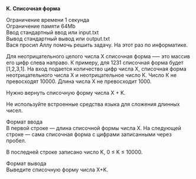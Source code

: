 **K. Списочная форма**

Ограничение времени	1 секунда  
Ограничение памяти	64Mb  
Ввод	стандартный ввод или input.txt  
Вывод	стандартный вывод или output.txt  
Вася просил Аллу помочь решить задачу. На этот раз по информатике.  

Для неотрицательного целого числа X списочная форма –— это массив его цифр слева направо. К примеру, для 1231 списочная форма будет [1,2,3,1]. На вход подается количество цифр числа Х, списочная форма неотрицательного числа Х и неотрицательное число K. Число К не превосходят 10000. Длина числа Х не превосходит 1000.  

Нужно вернуть списочную форму числа X + K.  

Не используйте встроенные средства языка для сложения длинных чисел.  

Формат ввода  
В первой строке — длина списочной формы числа X. На следующей строке — сама списочная форма с цифрами записанными через пробел.  

В последней строке записано число K, 0 ≤ K ≤ 10000.  

Формат вывода  
Выведите списочную форму числа X+K.  